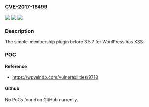 ### [CVE-2017-18499](https://cve.mitre.org/cgi-bin/cvename.cgi?name=CVE-2017-18499)
![](https://img.shields.io/static/v1?label=Product&message=n%2Fa&color=blue)
![](https://img.shields.io/static/v1?label=Version&message=n%2Fa&color=blue)
![](https://img.shields.io/static/v1?label=Vulnerability&message=n%2Fa&color=brighgreen)

### Description

The simple-membership plugin before 3.5.7 for WordPress has XSS.

### POC

#### Reference
- https://wpvulndb.com/vulnerabilities/9718

#### Github
No PoCs found on GitHub currently.

